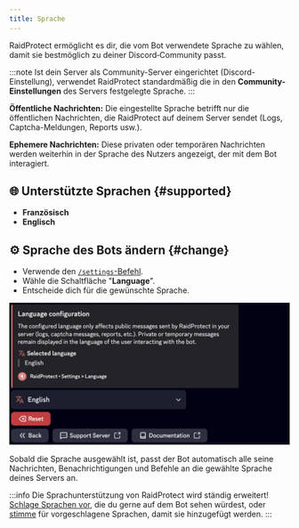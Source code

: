 ```yaml
---
title: Sprache
---
```


RaidProtect ermöglicht es dir, die vom Bot verwendete Sprache zu wählen, damit sie bestmöglich zu deiner Discord‑Community passt.

:::note
Ist dein Server als Community-Server eingerichtet (Discord-Einstellung), verwendet RaidProtect standardmäßig die in den **Community-Einstellungen** des Servers festgelegte Sprache.
:::

**Öffentliche Nachrichten:** Die eingestellte Sprache betrifft nur die öffentlichen Nachrichten, die RaidProtect auf deinem Server sendet (Logs, Captcha-Meldungen, Reports usw.).

**Ephemere Nachrichten:** Diese privaten oder temporären Nachrichten werden weiterhin in der Sprache des Nutzers angezeigt, der mit dem Bot interagiert.

## 🌐 Unterstützte Sprachen {#supported}

- **Französisch**
- **Englisch**

## ⚙️ Sprache des Bots ändern {#change}

- Verwende den [`/settings`-Befehl](./setup.md#settings).
- Wähle die Schaltfläche "**Language**".
- Entscheide dich für die gewünschte Sprache.

![Screenshot of language settings](../../../en/docusaurus-plugin-content-docs/current/assets/rp-settings-language.webp)

Sobald die Sprache ausgewählt ist, passt der Bot automatisch alle seine Nachrichten, Benachrichtigungen und Befehle an die gewählte Sprache deines Servers an.

:::info
Die Sprachunterstützung von RaidProtect wird ständig erweitert! [Schlage Sprachen vor](https://suggestions.raidprotect.bot), die du gerne auf dem Bot sehen würdest, oder [stimme](https://suggestions.raidprotect.bot) für vorgeschlagene Sprachen, damit sie hinzugefügt werden.
:::
